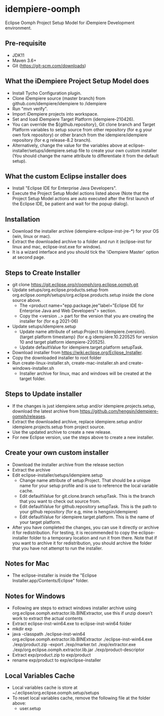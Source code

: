 # idempiere-oomph
Eclipse Oomph Project Setup Model for iDempiere Development environment.

## Pre-requisite
* JDK11
* Maven 3.6+
* Git (https://git-scm.com/downloads)

## What the iDempiere Project Setup Model does
* Install Tycho Configuration plugin.
* Clone iDempiere source (master branch) from github.com/idempiere/idempiere to <workspace location>/idempiere
* Run "mvn verify".
* Import iDempiere projects into workspace.
* Set and load iDempiere Target Platform (idempiere-210426).
* You can override the ${github.repository}, Git clone branch and Target Platform variables to setup source from other repository (for e.g your own fork repository) or other branch from the idempiere/idempiere repository (for e.g release-8.2 branch).
* Alternatively, change the value for the variables above at  eclipse-installer/setups/idempiere.setup file to create your own custom installer (You should change the name attribute to differentiate it from the default setup).

## What the custom Eclipse installer does
* Install "Eclipse IDE for Enterprise Java Developers".
* Execute the Project Setup Model actions listed above (Note that the Project Setup Model actions are auto executed after the first launch of the Eclipse IDE, be patient and wait for the popup dialog).

## Installation
* Download the installer archive (idempiere-eclipse-inst-jre-*) for your OS (win, linux or mac).
* Extract the downloaded archive to a folder and run it (eclipse-inst for linux and mac, eclipse-inst.exe for window).
* It is a wizard interface and you should tick the 'iDempiere Master' option at second page.

## Steps to Create Installer
* git clone https://git.eclipse.org/r/oomph/org.eclipse.oomph.git
* Update setups/org.eclipse.products.setup from org.eclipse.oomph/setups/org.eclipse.products.setup inside the clone source above.
  *  The <product name="epp.package.jee"label="Eclipse IDE for Enterprise Java and Web Developers"> section.
  *  Copy the <version ..> part for the version that you are creating the installer for (for e.g 2021-06)
* Update setups/idempiere.setup
  *  Update name attribute of setup:Project to idempiere.{version}.{target platform timestamp} (for e.g idempiere.10.220525 for version 10 and target platform idempiere-220525).
  *  Update defaultValue for idempiere.target.platform setupTask.
* Download installer from https://wiki.eclipse.org/Eclipse_Installer.
* Copy the downloaded installer to root folder
* Run create-linux-installer.sh, create-mac-installer.sh and create-windows-installer.sh
  * Installer archive for linux, mac and windows will be created at the target folder.

## Steps to Update installer
* If the changes is just idempiere.setup and/or idempiere.projects.setup, download the latest archive from https://github.com/hengsin/idempiere-oomph/releases.
* Extract the downloaded archive, replace idempiere.setup and/or idempiere.projects.setup from project source.
* Use the updated archive to create a new release.
* For new Eclipse version, use the steps above to create a new installer.

## Create your own custom installer
* Download the installer archive from the release section
* Extract the archive
* Edit eclipse-installer/setups/idempiere.setup
  * Change name attribute of setup:Project. That should be a unique name for your setup profile and is use to reference the local variable cache.
  * Edit defaultValue for git.clone.branch setupTask. This is the branch that you want to check out source from.
  * Edit defaultValue for github.repository setupTask. This is the path to your github repository (for e.g, mine is hengsin/idempiere)
  * Edit defaultValue for idempiere.target.platform. This is the name of your target platform.
* After you have completed the changes, you can use it directly or archive it for redistribution. For testing, it is recommended to copy the eclipse-installer folder to a temporary location and run it from there. Note that if you want to archive it for redistribution, you should archive the folder that you have not attempt to run the installer.

## Notes for Mac
* The eclipse-installer is inside the "Eclipse Installer.app/Contents/Eclipse" folder.

## Notes for Windows
* Following are steps to extract windows installer archive using org.eclipse.oomph.extractor.lib.BINExtractor, use this if unzip doesn't work to extract the actual contents
* Extract eclipse-inst-win64.exe to eclipse-inst-win64 folder
* mkdir exp
* java -classpath ./eclipse-inst-win64 org.eclipse.oomph.extractor.lib.BINExtractor ./eclipse-inst-win64.exe ./exp/product.zip -export ./exp/marker.txt ./exp/extractor.exe ./exp/org.eclipse.oomph.extractor.lib.jar ./exp/product-descriptor
* Extract exp/product.zip to exp/product
* rename exp/product to exp/eclipse-installer

## Local Variables Cache
* Local variables cache is store at ~/.eclipse/org.eclipse.oomph.setup/setups
* To reset local variables cache, remove the following file at the folder above:
  * user.setup

